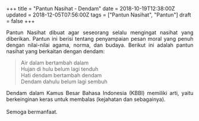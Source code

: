 +++
title = "Pantun Nasihat - Dendam"
date = 2018-10-19T12:38:00Z
updated = 2018-12-05T07:56:00Z
tags = ["Pantun Nasihat", "Pantun"]
draft = false
+++

<div dir="ltr" style="text-align: left;" trbidi="on"><div style="text-align: justify;">Pantun Nasihat dibuat agar seseorang selalu mengingat nasihat yang diberikan. Pantun ini berisi tentang penyampaian pesan moral yang penuh dengan nilai-nilai agama, norma, dan budaya. Berikut ini adalah pantun nasihat yang berkaitan dengan dendam:</div><blockquote class="tr_bq">Air dalam bertambah dalam<br />Hujan di hulu belum lagi tenduh<br />Hati dendam bertambah dendam<br /><div style="text-align: justify;">Dendam dahulu belum lagi sembuh</div></blockquote><div style="text-align: justify;">Dendam dalam Kamus Besar Bahasa Indonesia (KBBI) memiliki arti, yaitu berkeinginan keras untuk membalas (kejahatan dan sebagainya).</div><div style="text-align: justify;">&nbsp;</div><div style="text-align: justify;">Semoga bermanfaat. </div></div>
